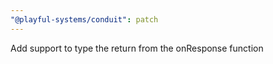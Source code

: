```yaml
---
"@playful-systems/conduit": patch
---
```


Add support to type the return from the onResponse function
